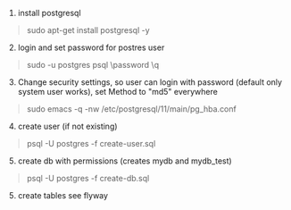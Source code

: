 1. install postgresql
> sudo apt-get install postgresql -y

2. login and set password for postres user
> sudo -u postgres psql
> \password
> \q

3. Change security settings, so user can login with password (default
only system user works), set Method to "md5" everywhere
> sudo emacs -q -nw /etc/postgresql/11/main/pg_hba.conf

4. create user (if not existing)
> psql -U postgres -f create-user.sql

5. create db with permissions (creates mydb and mydb_test)
> psql -U postgres -f create-db.sql

5. create tables
see flyway
